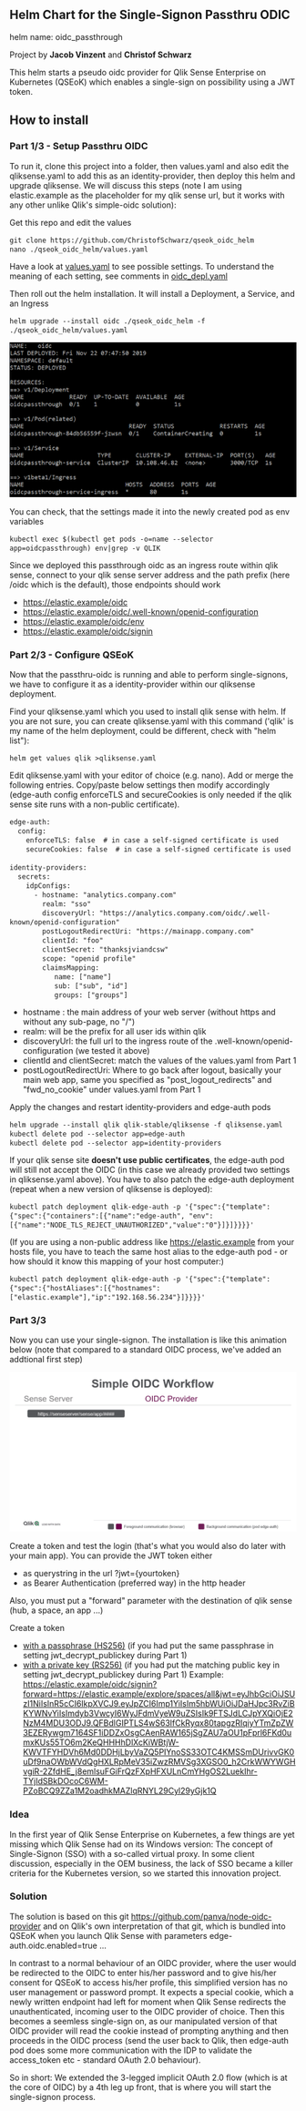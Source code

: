 ## Helm Chart for the Single-Signon Passthru ODIC
helm name: oidc_passthrough

Project by **Jacob Vinzent** and **Christof Schwarz**

This helm starts a pseudo oidc provider for Qlik Sense Enterprise on Kubernetes (QSEoK) which enables a single-sign on possibility using a JWT token.

## How to install

### Part 1/3 - Setup Passthru OIDC
To run it, clone this project into a folder, then values.yaml and also edit the qliksense.yaml to add this as an identity-provider, then deploy this helm and upgrade qliksense. We will discuss this steps (note I am using elastic.example as the placeholder for my qlik sense url, but it works with any other unlike Qlik's simple-oidc solution):

Get this repo and edit the values
```
git clone https://github.com/ChristofSchwarz/qseok_oidc_helm
nano ./qseok_oidc_helm/values.yaml
```
Have a look at <a href="values.yaml">values.yaml</a> to see possible settings. To understand the meaning of each setting, see comments in <a href="templates/oidc_depl.yaml">oidc_depl.yaml</a>

Then roll out the helm installation. It will install a Deployment, a Service, and an Ingress
```
helm upgrade --install oidc ./qseok_oidc_helm -f ./qseok_oidc_helm/values.yaml
```
 ![alttext](https://github.com/ChristofSchwarz/pics/raw/master/oidc-screenshot1.png "screenshot")

You can check, that the settings made it into the newly created pod as env variables
```
kubectl exec $(kubectl get pods -o=name --selector app=oidcpassthrough) env|grep -v QLIK
```
Since we deployed this passthrough oidc as an ingress route within qlik sense, connect to your qlik sense server address and the path prefix (here /oidc which is the default), those endpoints should work
 - https://elastic.example/oidc
 - https://elastic.example/oidc/.well-known/openid-configuration
 - https://elastic.example/oidc/env
 - https://elastic.example/oidc/signin

### Part 2/3 - Configure QSEoK

Now that the passthru-oidc is running and able to perform single-signons, we have to configure it as a identity-provider within our qliksense deployment.

Find your qliksense.yaml which you used to install qlik sense with helm. If you are not sure, you can create qliksense.yaml with this command ('qlik' is my name of the helm deployment, could be different, check with "helm list"):
```
helm get values qlik >qliksense.yaml
```
Edit qliksense.yaml with your editor of choice (e.g. nano). Add or merge the following entries. Copy/paste below settings then modify accordingly (edge-auth config enforceTLS and secureCookies is only needed if the qlik sense site runs with a non-public certificate).
```
edge-auth:
  config:
    enforceTLS: false  # in case a self-signed certificate is used
    secureCookies: false  # in case a self-signed certificate is used

identity-providers:
  secrets:
    idpConfigs:
      - hostname: "analytics.company.com" 
        realm: "sso"              
        discoveryUrl: "https://analytics.company.com/oidc/.well-known/openid-configuration"
        postLogoutRedirectUri: "https://mainapp.company.com"
        clientId: "foo"
        clientSecret: "thanksjviandcsw"
        scope: "openid profile"
        claimsMapping:
           name: ["name"]
           sub: ["sub", "id"]
           groups: ["groups"]
```
 - hostname : the main address of your web server (without https and without any sub-page, no "/")
 - realm: will be the prefix for all user ids within qlik
 - discoveryUrl: the full url to the ingress route of the .well-known/openid-configuration (we tested it above) 
 - clientId and clientSecret: match the values of the values.yaml from Part 1
 - postLogoutRedirectUri: Where to go back after logout, basically your main web app, same you specified as "post_logout_redirects" and "fwd_no_cookie" under values.yaml from Part 1

Apply the changes and restart identity-providers and edge-auth pods
```
helm upgrade --install qlik qlik-stable/qliksense -f qliksense.yaml
kubectl delete pod --selector app=edge-auth
kubectl delete pod --selector app=identity-providers
```
If your qlik sense site **doesn't use public certificates**, the edge-auth pod will still not accept the OIDC (in this case we already provided two settings in qliksense.yaml above). You have to also patch the edge-auth deployment (repeat when a new version of qliksense is deployed):
```
kubectl patch deployment qlik-edge-auth -p '{"spec":{"template":{"spec":{"containers":[{"name":"edge-auth", "env":[{"name":"NODE_TLS_REJECT_UNAUTHORIZED","value":"0"}]}]}}}}'
```
(If you are using a non-public address like https://elastic.example from your hosts file, you have to teach the same host alias to the edge-auth pod - or how should it know this mapping of your host computer:)
```
kubectl patch deployment qlik-edge-auth -p '{"spec":{"template":{"spec":{"hostAliases":[{"hostnames":["elastic.example"],"ip":"192.168.56.234"}]}}}}'
```


### Part 3/3

Now you can use your single-signon. The installation is like this animation below (note that compared to a standard OIDC process, 
we've added an addtional first step)

![alttext](https://github.com/ChristofSchwarz/pics/raw/master/passthruoidc.gif "screenshot")

Create a token and test the login (that's what you would also do later with your main app). You can provide the JWT token either
 * as querystring in the url ?jwt={yourtoken}
 * as Bearer Authentication (preferred way) in the http header 

Also, you must put a "forward" parameter with the destination of qlik sense (hub, a space, an app ...) 

Create a token 
 * <a href="https://jwt.io/#debugger-io?token=eyJhbGciOiJIUzI1NiIsInR5cCI6IkpXVCJ9.eyJpZCI6Imp1YiIsIm5hbWUiOiJDaHJpc3RvZiBKYWNvYiIsImdyb3VwcyI6WyJFdmVyeW9uZSIsIlByZXNhbGVzIl0sImlhdCI6MTY3MzgwNTc4Mn0.zAHTHnGYILv1ZNk7sxnhCm_VJh0TxCKy7lNAHHtitDY">with a passphrase (HS256)</a> (if you had put the same passphrase in setting jwt_decrypt_publickey during Part 1)
 * <a href="https://jwt.io/#debugger-io?token=eyJhbGciOiJSUzM4NCIsInR5cCI6IkpXVCJ9.eyJpZCI6Imp1YiIsIm5hbWUiOiJDaHJpc3RvZiBKYWNvYiIsImdyb3VwcyI6WyJFdmVyeW9uZSIsIlByZXNhbGVzIl0sImlhdCI6MTY3MzgwNTc4Mn0.TG7MG635c2hi9-zQCxueJt8ivitZ7XlFcQHaWMY-Wa081alx70Fh0AN3FejQ96c1rDuhp9mOQeHjvPxoDWfzAh1OLyizpY8w_gxEZj2tFQydEo6SWbfM9bL-zxWB9mP_soxSgEIkS6PzA0ys-wHOf8IwbH1lZZPzQneW2EFIXFjmRMMqNe9dIVPeY48_-clUUNMJk7yZWMj4Rl7W9-eaOMS5txcfmmw7Brvo4pJhj4U4BHCM0Mf5MvEk3rA8dUL2KcGY8Jzn_IsjrosBRVXRV2y8NjDkJYt16Ep1Vg6LSgiMpbdY37-BwwaIPPcuQHP0hfE8uoggElahEv7qyz7Yeg">with a private key (RS256)</a> (if you had put the matching public key in setting jwt_decrypt_publickey during Part 1)
Example:
https://elastic.example/oidc/signin?forward=https://elastic.example/explore/spaces/all&jwt=eyJhbGciOiJSUzI1NiIsInR5cCI6IkpXVCJ9.eyJpZCI6Imp1YiIsIm5hbWUiOiJDaHJpc3RvZiBKYWNvYiIsImdyb3VwcyI6WyJFdmVyeW9uZSIsIk9FTSJdLCJpYXQiOjE2NzM4MDU3ODJ9.QFBdlGIPTLS4wS63lfCkRyqx80tapgzRIqiyYTmZpZW3EZERywgm7164SF1iDDZxOsgCAenRAW165jSgZAU7aOU1pFprl6FKd0umxKUs55TO6m2KeQHHHhDlXcKiWBtjW-KWVTFYHDVh6Md0DDHjLbyVaZQ5PIYnoSS33OTC4KMSSmDUrivvGK0uDf9naOWbWVdQgHXLRpMeV35iZwzRMVSg3XGSO0_h2CrkWWYWGHvgiR-2ZfdHE_j8emlsuFGiFrQzFXpHFXULnCmYHgOS2LuekIhr-TYjIdSBkDOcoC6WM-PZoBCQ9ZZa1M2oadhkMAZlqRNYL29Cyl29yGjk1Q


### Idea

In the first year of Qlik Sense Enterprise on Kubernetes, a few things are yet missing which Qlik Sense had
on its Windows version: The concept of Single-Signon (SSO) with a so-called virtual proxy. In some client discussion,
especially in the OEM business, the lack of SSO became a killer criteria for the Kubernetes version, so we
started this innovation project.

### Solution

The solution is based on this git https://github.com/panva/node-oidc-provider and on Qlik's own interpretation 
of that git, which is bundled into QSEoK when you launch Qlik Sense with parameters edge-auth.oidc.enabled=true 
... 

In contrast to a normal behaviour of an OIDC provider, where the user would be redirected to the OIDC to enter his/her 
password and to give his/her consent for QSEoK to access his/her profile, this simplified version has no user
management or password prompt. It expects a special cookie, which a newly written endpoint had left for moment 
when Qlik Sense redirects the unauthenticated, incoming user to the OIDC provider of choice. Then this becomes
a seemless single-sign on, as our manipulated version of that OIDC provider will read the cookie instead of 
prompting anything and then proceeds in the OIDC process (send the user back to Qlik, then edge-auth pod does
some more communication with the IDP to validate the access_token etc - standard OAuth 2.0 behaviour). 

So in short: We extended the 3-legged implicit OAuth 2.0 flow (which is at the core of OIDC) by a 4th leg up front, that 
is where you will start the single-signon process.



